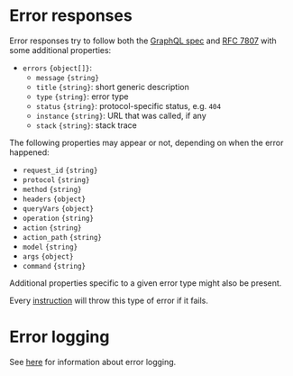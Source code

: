 # Error responses

Error responses try to follow both the
[GraphQL spec](https://facebook.github.io/graphql/#sec-Errors) and
[RFC 7807](https://tools.ietf.org/rfc/rfc7807.txt) with some
additional properties:
  - `errors` `{object[]}`:
    - `message` `{string}`
    - `title` `{string}`: short generic description
    - `type` `{string}`: error type
    - `status` `{string}`: protocol-specific status, e.g. `404`
    - `instance` `{string}`: URL that was called, if any
    - `stack` `{string}`: stack trace

The following properties may appear or not, depending on when the error
happened:
  - `request_id` `{string}`
  - `protocol` `{string}`
  - `method` `{string}`
  - `headers` `{object}`
  - `queryVars` `{object}`
  - `operation` `{string}`
  - `action` `{string}`
  - `action_path` `{string}`
  - `model` `{string}`
  - `args` `{object}`
  - `command` `{string}`

Additional properties specific to a given error type might also be present.

Every [instruction](usage.md#instructions) will throw this type of error
if it fails.

# Error logging

See [here](events.md#error-information) for information about error logging.

